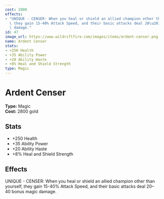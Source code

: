 ```yaml
---
cost: 2800
effects:
- "UNIQUE - CENSER: When you heal or shield an allied champion other than yourself,\
  \ they gain 15-40% Attack Speed, and their basic attacks deal 20\u201340 bonus magic\
  \ damage."
id: 47
image_url: https://www.wildriftfire.com/images/items/ardent-censer.png
name: Ardent Censer
stats:
- +250 Health
- +35 Ability Power
- +20 Ability Haste
- +8% Heal and Shield Strength
type: Magic
---
```


# Ardent Censer

**Type:** Magic  
**Cost:** 2800 gold

## Stats

- +250 Health
- +35 Ability Power
- +20 Ability Haste
- +8% Heal and Shield Strength

## Effects

UNIQUE - CENSER: When you heal or shield an allied champion other than yourself, they gain 15-40% Attack Speed, and their basic attacks deal 20–40 bonus magic damage.

